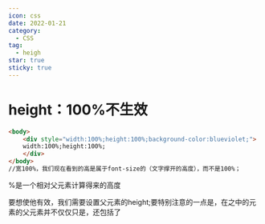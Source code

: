 ```yaml
---
icon: css
date: 2022-01-21
category:
  - CSS
tag:
  - heigh
star: true
sticky: true
---
```

# height：100%不生效

```html
<body>
    <div style="width:100%;height:100%;background-color:blueviolet;">
    width:100%;height:100%;
    </div>
</body>
//宽100%，我们现在看到的高是属于font-size的（文字撑开的高度），而不是100%；
```

%是一个相对父元素计算得来的高度

要想使他有效，我们需要设置父元素的height;要特别注意的一点是，在<body>之中的元素的父元素并不仅仅只是<body>，还包括了<html>